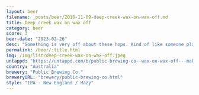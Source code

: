 ```yaml
---
layout: beer
filename: _posts/beer/2016-11-09-deep-creek-wax-on-wax-off.md
title: Deep creek wax on wax off
category: beer
score: 3
beer-date: "2023-02-26"
desc: "Something is very off about these hops. Kind of like someone played a prank and mixed orange juice into my beer. Juicy beers are good, but not like this"
permalink: /beer/:title.html
img: /img/list/deep-creek-wax-on-wax-off.jpeg
untappd: "https://untappd.com/b/public-brewing-co--wax-on-wax-off---maku-x-deep-creek/4774988"
country: "Australia"
brewery: "Public Brewing Co."
breweryURL: "brewery/public-brewing-co.html"
style: "IPA - New England / Hazy"
---
```


